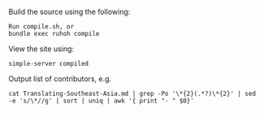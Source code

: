 Build the source using the following:

    Run compile.sh, or
    bundle exec ruhoh compile

View the site using:

    simple-server compiled

Output list of contributors, e.g.

    cat Translating-Southeast-Asia.md | grep -Po '\*{2}(.*?)\*{2}' | sed  -e 's/\*//g' | sort | uniq | awk '{ print "- " $0}'
